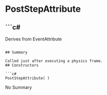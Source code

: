 # PostStepAttribute

## ```c#
Derives from EventAttribute
```

## Summary

Called just after executing a physics frame.
## Constructors

```c#
PostStepAttribute( ) 
```
No Summary
